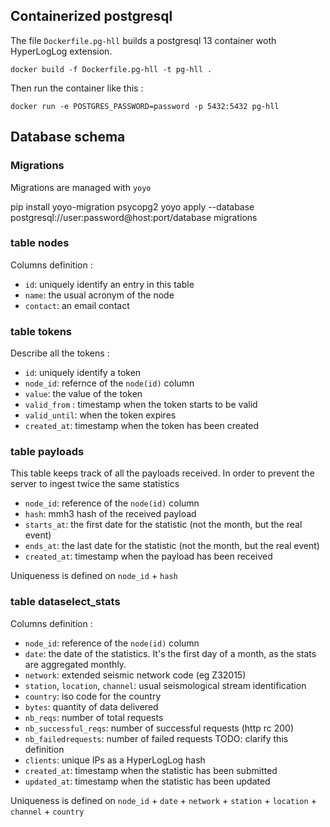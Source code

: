 ## Containerized postgresql

The file `Dockerfile.pg-hll` builds a postgresql 13 container woth HyperLogLog extension.

    docker build -f Dockerfile.pg-hll -t pg-hll .
    
Then run the container like this :

    docker run -e POSTGRES_PASSWORD=password -p 5432:5432 pg-hll 

## Database schema 

### Migrations

Migrations are managed with `yoyo`

  pip install yoyo-migration psycopg2
  yoyo apply --database postgresql://user:password@host:port/database migrations

### table nodes

Columns definition :

  - `id`: uniquely identify an entry in this table
  - `name`: the usual acronym of the node
  - `contact`: an email contact
  
### table tokens

Describe all the tokens :

  - `id`: uniquely identify a token
  - `node_id`: refernce of the `node(id)` column
  - `value`: the value of the token
  - `valid_from` : timestamp when the token starts to be valid
  - `valid_until`: when the token expires
  - `created_at`: timestamp when the token has been created

### table payloads

This table keeps track of all the payloads received. In order to prevent the server to ingest twice the same statistics
  
  - `node_id`: reference of the `node(id)` column
  - `hash`: mmh3 hash of the received payload
  - `starts_at`: the first date for the statistic (not the month, but the real event)
  - `ends_at`: the last date for the statistic (not the month, but the real event)
  - `created_at`: timestamp when the payload has been received

Uniqueness is defined on `node_id` + `hash`

### table dataselect_stats

Columns definition :

  - `node_id`: reference of the `node(id)` column
  - `date`: the date of the statistics. It's the first day of a month, as the stats are aggregated monthly.
  - `network`: extended seismic network code (eg Z32015)
  - `station`, `location`, `channel`: usual seismological stream identification 
  - `country`: iso code for the country
  - `bytes`: quantity of data delivered
  - `nb_reqs`: number of total requests
  - `nb_successful_reqs`: number of successful requests (http rc 200)
  - `nb_failedrequests`: number of failed requests TODO: clarify this definition
  - `clients`: unique IPs as a HyperLogLog hash
  - `created_at`: timestamp when the statistic has been submitted
  - `updated_at`: timestamp when the statistic has been updated
  
Uniqueness is defined on `node_id` + `date` + `network` + `station` + `location` + `channel` + `country`

